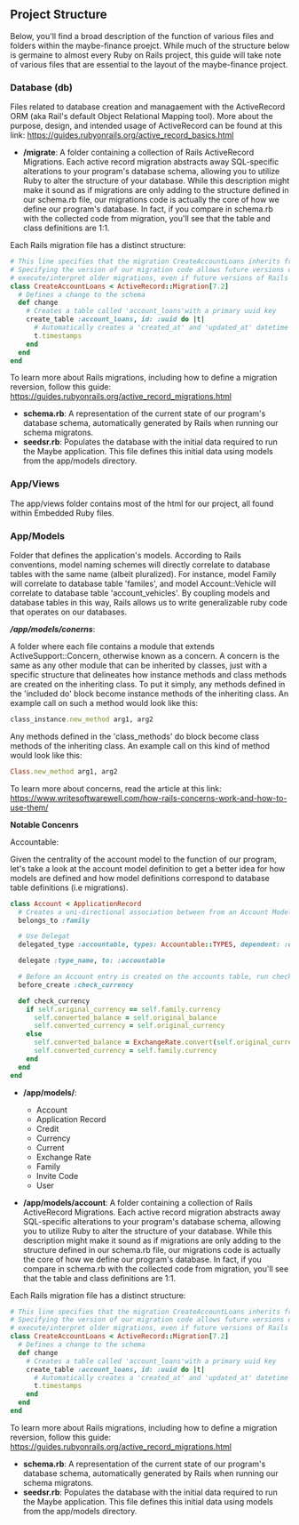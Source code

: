 ## Project Structure

Below, you'll find a broad description of the function of various files and folders within the maybe-finance proejct. While much of the structure below is germaine to almost every Ruby on Rails project, this guide will take note of various files that are essential to the layout of the maybe-finance project.

### Database (db)

Files related to database creation and managaement with the ActiveRecord ORM (aka Rail's default Object Relational Mapping tool). More about the purpose, design, and intended usage of ActiveRecord can be found at this link: https://guides.rubyonrails.org/active_record_basics.html

- **/migrate**: A folder containing a collection of Rails ActiveRecord Migrations. Each active record migration abstracts away SQL-specific alterations to your program's database schema, allowing you to utilize Ruby to alter the structure of your database. While this description might make it sound as if migrations are only adding to the structure defined in our schema.rb file, our migrations code is actually the core of how we define our program's database. In fact, if you compare in schema.rb with the collected code from migration, you'll see that the table and class definitions are 1:1.

Each Rails migration file has a distinct structure:
```rb
# This line specifies that the migration CreateAccountLoans inherits from ActiveRecord::Migration[7.2]
# Specifying the version of our migration code allows future versions of ActiveRecord to properly
# execute/interpret older migrations, even if future versions of Rails contain new features.
class CreateAccountLoans < ActiveRecord::Migration[7.2]
  # Defines a change to the schema
  def change
    # Creates a table called 'account_loans'with a primary uuid key
    create_table :account_loans, id: :uuid do |t|
      # Automatically creates a 'created_at' and 'updated_at' datetime column to the table
      t.timestamps
    end
  end
end
```

To learn more about Rails migrations, including how to define a migration reversion, follow this guide: https://guides.rubyonrails.org/active_record_migrations.html

- **schema.rb**: A representation of the current state of our program's database schema, automatically generated by Rails when running our schema migratons.
- **seedsr.rb**: Populates the database with the initial data required to run the Maybe application. This file defines this initial data using models from the app/models directory.


### App/Views

The app/views folder contains most of the html for our project, all found within Embedded Ruby files. 

### App/Models

Folder that defines the application's models. According to Rails conventions, model naming schemes will directly correlate to database tables with the same name (albeit pluralized). For instance, model Family will correlate to database table 'familes', and model Account::Vehicle will correlate to database table 'account_vehicles'. By coupling models and database tables in this way, Rails allows us to write generalizable ruby code that operates on our databases. 

***/app/models/conerns***: 

A folder where each file contains a module that extends ActiveSupport::Concern, otherwise known as a concern. A concern is the same as any other module that can be inherited by classes, just with a specific structure that delineates how instance methods and class methods are created on the inheriting class. To put it simply, any methods defined in the 'included do' block become instance methods of the inheriting class. An example call on such a method would look like this:

```rb
class_instance.new_method arg1, arg2
``` 
Any methods defined in the 'class_methods' do block become class methods of the inheriting class. An example call on this kind of method would look like this:

```rb
Class.new_method arg1, arg2
``` 

To learn more about concerns, read the article at this link: https://www.writesoftwarewell.com/how-rails-concerns-work-and-how-to-use-them/

**Notable Concenrs**

Accountable: 



Given the centrality of the account model to the function of our program, let's take a look at the account model definition to get a better idea for how models are defined and how model definitions correspond to database table definitions (i.e migrations).

```rb
class Account < ApplicationRecord
  # Creates a uni-directional association between from an Account Model to a single Family Model
  belongs_to :family

  # Use Delegat
  delegated_type :accountable, types: Accountable::TYPES, dependent: :destroy

  delegate :type_name, to: :accountable

  # Before an Account entry is created on the accounts table, run check currency
  before_create :check_currency

  def check_currency
    if self.original_currency == self.family.currency
      self.converted_balance = self.original_balance
      self.converted_currency = self.original_currency
    else
      self.converted_balance = ExchangeRate.convert(self.original_currency, self.family.currency, self.original_balance)
      self.converted_currency = self.family.currency
    end
  end
end
```

- **/app/models/**:
    - Account
    - Application Record
    - Credit
    - Currency
    - Current
    - Exchange Rate
    - Family
    - Invite Code
    - User


- **/app/models/account**: A folder containing a collection of Rails ActiveRecord Migrations. Each active record migration abstracts away SQL-specific alterations to your program's database schema, allowing you to utilize Ruby to alter the structure of your database. While this description might make it sound as if migrations are only adding to the structure defined in our schema.rb file, our migrations code is actually the core of how we define our program's database. In fact, if you compare in schema.rb with the collected code from migration, you'll see that the table and class definitions are 1:1.


Each Rails migration file has a distinct structure:
```rb
# This line specifies that the migration CreateAccountLoans inherits from ActiveRecord::Migration[7.2]
# Specifying the version of our migration code allows future versions of ActiveRecord to properly
# execute/interpret older migrations, even if future versions of Rails contain new features.
class CreateAccountLoans < ActiveRecord::Migration[7.2]
  # Defines a change to the schema
  def change
    # Creates a table called 'account_loans'with a primary uuid key
    create_table :account_loans, id: :uuid do |t|
      # Automatically creates a 'created_at' and 'updated_at' datetime column to the table
      t.timestamps
    end
  end
end
```

To learn more about Rails migrations, including how to define a migration reversion, follow this guide: https://guides.rubyonrails.org/active_record_migrations.html

- **schema.rb**: A representation of the current state of our program's database schema, automatically generated by Rails when running our schema migratons.
- **seedsr.rb**: Populates the database with the initial data required to run the Maybe application. This file defines this initial data using models from the app/models directory.



